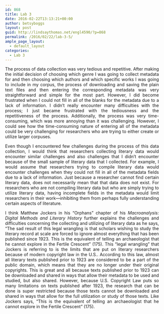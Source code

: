 ```yaml
---
id: 868
title: Lab 3
date: 2016-02-22T13:13:21+00:00
author: betsyboggs
layout: post
guid: http://lindsaythomas.net/engl4590/?p=868
permalink: /2016/02/22/lab-3-5/
ample_page_layout:
  - default_layout
categories:
  - Lab 3
---
```

<p style="text-align: justify">
  The process of data collection was very tedious and repetitive. After making the initial decision of choosing which genre I was going to collect metadata for and then choosing which authors and which specific works I was going to include in my corpus, the process of downloading and saving the plain text files and then entering the corresponding metadata was very straightforward and simple for the most part. However, I did become frustrated when I could not fill in all of the blanks for the metadata due to a lack of information. I didn’t really encounter many difficulties with the process; I just became frustrated with the tediousness and the repetitiveness of the process. Additionally, the process was very time-consuming, which was more annoying than it was challenging. However, I could see how the time-consuming nature of entering all of the metadata could be very challenging for researchers who are trying to either create or utilize larger corpuses.
</p>

<p style="text-align: justify">
  Even though I encountered few challenges during the process of this data collection, I would think that researchers collecting literary data would encounter similar challenges and also challenges that I didn’t encounter because of the small sample of literary data that I collected. For example, I would assume that researchers trying to compile literary data would encounter challenges when they could not fill in all of the metadata fields due to a lack of information. Just because a researcher cannot find certain literary data, does not necessarily mean that that data does not exist. For researchers who are not compiling literary data but who are simply trying to utilize literary data, having incomplete fields in the metadata would limit researchers in their work—inhibiting them from perhaps fully understanding certain aspects of literature.
</p>

<p style="text-align: justify">
  I think Matthew Jockers in his “Orphans” chapter of his <em>Macroanalysis: Digital Methods and Literary History</em> further explains the challenges and difficulties concerning the collecting and utilizing of literary data as he says, “The sad result of this legal wrangling is that scholars wishing to study the literary record at scale are forced to ignore almost everything that has been published since 1923. This is the equivalent of telling an archaeologist that he cannot explore in the Fertile Crescent” (175). This “legal wrangling” that Jockers is referring to is the limits that are put on literary researchers because of modern copyright law in the U.S.. According to this law, almost all literary texts published prior to 1923 are considered to be a part of the public domain, which means that they are no longer under their original copyrights. This is great and all because texts published prior to 1923 can be downloaded and shared in ways that allow their metadata to be used and studied, but also shared. However, because U.S. Copyright Law puts so many limitations on texts published after 1923, the research that can be done is super restricted because those texts cannot be downloaded and shared in ways that allow for the full utilization or study of those texts. Like Jockers says, “This is the equivalent of telling an archaeologist that he cannot explore in the Fertile Crescent” (175).
</p>